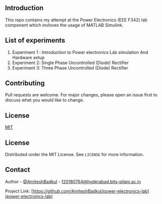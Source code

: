## Introduction
This repo contains my attempt at the Power Electronics (EEE F342) lab component which invloves the usage of MATLAB Simulink.

## List of experiments
1. Experiment 1 : Introduction to Power electronics Lab simulation And Hardware setup
2. Experiment 2: Single Phase Uncontrolled (Diode) Rectifier
3. Experiment 3: Three Phase Uncontrolled (Diode) Rectifier

## Contributing
Pull requests are welcome. For major changes, please open an issue first to discuss what you would like to change.


## License
[MIT](https://github.com/AmiteshBadkul/power-electronics-lab/blob/master/LICENSE)

<!-- LICENSE -->
## License

Distributed under the MIT License. See `LICENSE` for more information.

<!-- CONTACT -->
## Contact

Author - [@AmiteshBadkul](https://github.com/AmiteshBadkul) - f20180764@hyderabad.bits-pilani.ac.in

Project Link: [https://github.com/AmiteshBadkul/power-electronics-lab](power-electronics-lab)
